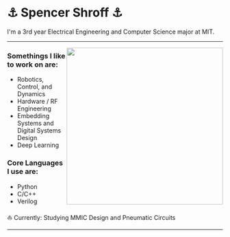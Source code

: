 # ⚓ Spencer Shroff ⚓ 
I'm a 3rd year Electrical Engineering and Computer Science major at MIT. 
___

<img src="https://upload.wikimedia.org/wikipedia/commons/e/e3/Demonstrating_Chaos_with_a_Double_Pendulum.gif" width="365" height="365" align="right"/>

### Somethings I like to work on are:
* Robotics, Control, and Dynamics
* Hardware / RF Engineering
* Embedding Systems and Digital Systems Design
* Deep Learning

### Core Languages I use are:
* Python
* C/C++
* Verilog 

⛵ Currently: Studying MMIC Design and Pneumatic Circuits
___
